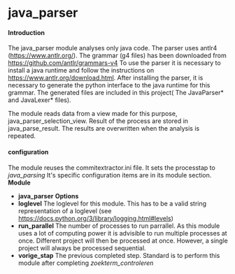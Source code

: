# java_parser

#### Introduction
The java_parser module analyses only java code.
The parser uses antlr4 (https://www.antlr.org/).
The grammar (g4 files) has been downloaded from https://github.com/antlr/grammars-v4
To use the parser it is necessary to install a java runtime and follow the instructions on https://www.antlr.org/download.html.
After installing the parser, it is necessary to generate the python interface to the java runtime for this grammar.
The generated files are included in this project( The JavaParser* and JavaLexer* files).

The module reads data from a view made for this purpose, java_parser_selection_view.
Result of the process are stored in java_parse_result.
The results are overwritten when the analysis is repeated. 

#### configuration
The module reuses the commitextractor.ini file.
It sets the processtap to _java_parsing_
It's specific configuration items are in its module section.
 **Module**
* **java_parser**
 **Options**  
* **loglevel** The loglevel for this module. This has to be a valid string representation of a loglevel (see https://docs.python.org/3/library/logging.html#levels)
* **run_parallel** The number of processes to run parrallel. As this module uses a lot of computing power it is advisible to run multiple processes at once. Different project will then be processed at once. However, a single project will always be processed sequential.
* **vorige_stap** The previous completed step. Standard is to perform this module after completing _zoekterm_controleren_ 

